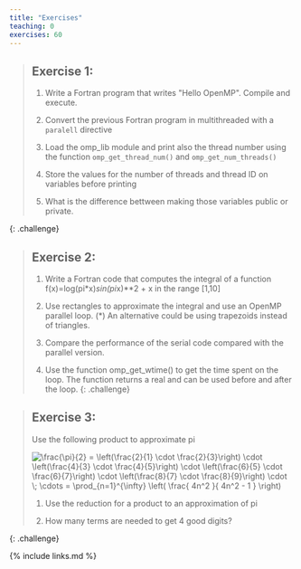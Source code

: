 ```yaml
---
title: "Exercises"
teaching: 0
exercises: 60
---
```


> ## Exercise 1:
>
> 1. Write a Fortran program that writes "Hello OpenMP".
>    Compile and execute.
>
> 2. Convert the previous Fortran program in multithreaded with a ``paralell``
>    directive
>
> 3. Load the omp_lib module and print also the thread number using the function ``omp_get_thread_num()`` and ``omp_get_num_threads()``
>
> 4. Store the values for the number of threads and thread ID on variables before printing
>
> 5. What is the difference bettween making those variables public or private.
>
{: .challenge}

> ## Exercise 2:
>
> 1. Write a Fortran code that computes the integral of a function
> f(x)=log(pi*x)*sin(pi*x)**2 + x in the range [1,10]
>
> 2. Use rectangles to approximate the integral and use an OpenMP parallel loop.
>    (*) An alternative could be using trapezoids instead of triangles.
>
> 3. Compare the performance of the serial code compared with the parallel version.
>
> 4. Use the function omp_get_wtime() to get the time spent on the loop.
>    The function returns a real and can be used before and after the loop.
{: .challenge}

> ## Exercise 3:
>
> Use the following product to approximate pi
>
> <img src="https://latex.codecogs.com/svg.image?\frac{\pi}{2}&space;=&space;\left(\frac{2}{1}&space;\cdot&space;\frac{2}{3}\right)&space;\cdot&space;\left(\frac{4}{3}&space;\cdot&space;\frac{4}{5}\right)&space;\cdot&space;\left(\frac{6}{5}&space;\cdot&space;\frac{6}{7}\right)&space;\cdot&space;\left(\frac{8}{7}&space;\cdot&space;\frac{8}{9}\right)&space;\cdot&space;\;&space;\cdots&space;=&space;\prod_{n=1}^{\infty}&space;\left(&space;\frac{&space;4n^2&space;}{&space;4n^2&space;-&space;1&space;}&space;\right)" title="\frac{\pi}{2} = \left(\frac{2}{1} \cdot \frac{2}{3}\right) \cdot \left(\frac{4}{3} \cdot \frac{4}{5}\right) \cdot \left(\frac{6}{5} \cdot \frac{6}{7}\right) \cdot \left(\frac{8}{7} \cdot \frac{8}{9}\right) \cdot \; \cdots = \prod_{n=1}^{\infty} \left( \frac{ 4n^2 }{ 4n^2 - 1 } \right)" />
>
> 1. Use the reduction for a product to an approximation of pi
>
> 2. How many terms are needed to get 4 good digits?
>
{: .challenge}


{% include links.md %}
